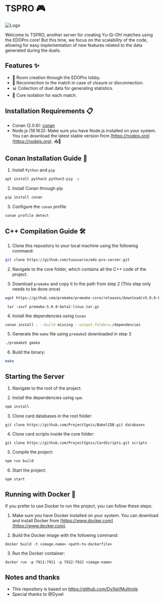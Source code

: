 # TSPRO 🎮


![Logo](https://raw.githubusercontent.com/diangogav/EDOpro-server-ts/main/assets/1.svg)

Welcome to TSPRO, another server for creating Yu-Gi-Oh! matches using the EDOPro core! But this time, we focus on the scalability of the code, allowing for easy implementation of new features related to the data generated during the duels.

## Features ✨

- 🏰 Room creation through the EDOPro lobby.
- 🔌 Reconnection to the match in case of closure or disconnection.
- 📊 Collection of duel data for generating statistics.
- 🚀 Core isolation for each match.

## Installation Requirements 📋

- Conan (2.0.6): [conan](https://conan.io/)
- Node.js (18.16.0): Make sure you have Node.js installed on your system. You can download the latest stable version from [https://nodejs.org](https://nodejs.org). 📥🚀

## Conan Installation Guide 🚀

1. Install `Python` and `pip`

```bash
apt install python3 python3-pip -y
```

2. Install Conan through pip

```bash
pip install conan
```

3. Configure the `conan` profile

```bash
conan profile detect
```

## C++ Compilation Guide 🛠️

1. Clone this repository to your local machine using the following command:

```bash
git clone https://github.com/tuusuario/edo-pro-server.git
```

2. Navigate to the core folder, which contains all the C++ code of the project.

3. Download `premake` and copy it to the path from step 2 (This step only needs to be done once)

```bash
wget https://github.com/premake/premake-core/releases/download/v5.0.0-beta2/premake-5.0.0-beta2-linux.tar.gz
```

```
 tar -zxvf premake-5.0.0-beta2-linux.tar.gz
```

4.  Install the dependencies using `Conan`

```bash
conan install . --build missing --output-folder=./dependencies
```

5.  Generate the `make` file using `premake5` downloaded in step 3

```bash
./premake5 gmake
```

6.  Build the binary:

```bash
make
```

## Starting the Server

1. Navigate to the root of the project.

2. Install the dependencies using `npm`:

```bash
npm install
```

3. Clone card databases in the root folder:
```
git clone https://github.com/ProjectIgnis/BabelCDB.git databases
```

4. Clone card scripts inside the core folder:
```
git clone https://github.com/ProjectIgnis/CardScripts.git scripts
```

5. Compile the project:

```bash
npm run build
```

6. Start the project:

```bash
npm start
```

## Running with Docker 🐳

If you prefer to use Docker to run the project, you can follow these steps:

1. Make sure you have Docker installed on your system. You can download and install Docker from [https://www.docker.com](https://www.docker.com).

2. Build the Docker image with the following command:
```
docker build -t <image-name> <path-to-dockerfile>
```

3. Run the Docker container:
```
docker run -p 7911:7911 -p 7922:7922 <image-name>
```

## Notes and thanks

- This repository is based on https://github.com/DyXel/Multirole
- Special thanks to @Dyxel
